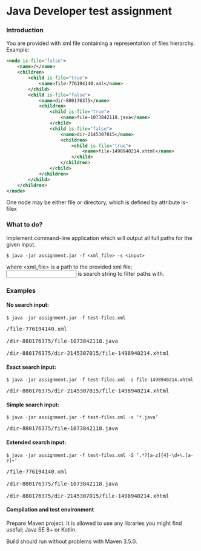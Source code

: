 # Java Developer test assignment

### Introduction


You are provided with xml file containing a representation of files hierarchy. Example:

```xml
<node is-file="false">
    <name>/</name>
    <children>
        <child is-file="true">
            <name>file-776194140.xml</name>
        </child>
        <child is-file="false">
            <name>dir-880176375</name>
            <children>
                <child is-file="true">
                    <name>file-1073842118.java</name>
                </child>
                <child is-file="false">
                    <name>dir-2145307015</name>
                    <children>
                        <child is-file="true">
                            <name>file-1498940214.xhtml</name>
                        </child>
                    </children>
                </child>
            </children>
        </child>
    </children>
</node>
```

One node may be either file or directory, which is defined by attribute is-filex

### What to do?

Implement command-line application which will output all full paths for the given input.

    $ java -jar assignment.jar -f <xml_file> -s <input>

where <xml_file> is a path to the provided xml file; <input> is search string to filter paths with.



### Examples

#### No search input:

    $ java -jar assignment.jar -f test-files.xml

<pre>
/file-776194140.xml

/dir-880176375/file-1073842118.java

/dir-880176375/dir-2145307015/file-1498940214.xhtml
</pre>




#### Exact search input:

    $ java -jar assignment.jar -f test-files.xml -s file-1498940214.xhtml

<pre>
/dir-880176375/dir-2145307015/file-1498940214.xhtml
</pre>



#### Simple search input:

    $ java -jar assignment.jar -f test-files.xml -s ‘*.java’
    
<pre>
/dir-880176375/file-1073842118.java	
</pre>



#### Extended search input:

    $ java -jar assignment.jar -f test-files.xml -S ‘.*?[a-z]{4}-\d+\.[a-z]+’

<pre>
/file-776194140.xml

/dir-880176375/file-1073842118.java

/dir-880176375/dir-2145307015/file-1498940214.xhtml
</pre>




#### Compilation and test environment

Prepare Maven project. It is allowed to use any libraries you might find useful; Java SE 8+ or Kotlin.



Build should run without problems with Maven 3.5.0.
